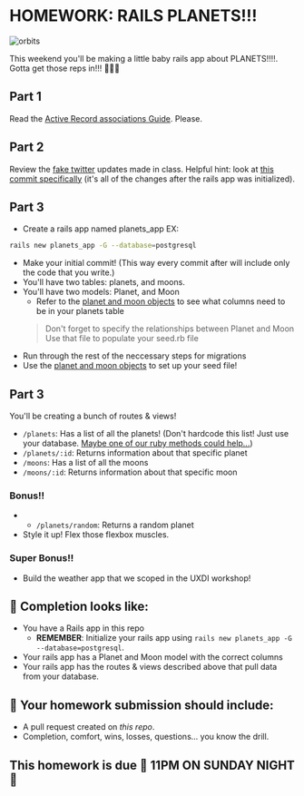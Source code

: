 # HOMEWORK: RAILS PLANETS!!!

![orbits](https://iwsmt-content-ok2nbdvvyp8jbrhdp.stackpathdns.com/2282013232750iAtC2afkODS6U.gif)

This weekend you'll be making a little baby rails app about PLANETS!!!!. Gotta get those reps in!!! 💪💪💪

## Part 1

Read the [Active Record associations Guide](http://guides.rubyonrails.org/association_basics.html#the-has-many-through-association). Please.

## Part 2
Review the [fake twitter](https://git.generalassemb.ly/wdi-nyc-ewok/CODEALONG_U04_D04_FAKE_TWITTER) updates made in class. Helpful hint: look at [this commit specifically](https://git.generalassemb.ly/wdi-nyc-ewok/CODEALONG_U04_D04_FAKE_TWITTER/commit/9894d8f66c4f16537b15774aebdf026b43df0b94) (it's all of the changes after the rails app was initialized).

## Part 3
- Create a rails app named planets_app EX:
```bash
rails new planets_app -G --database=postgresql
```
- Make your initial commit! (This way every commit after will include only the code that you write.)
- You'll have two tables: planets, and moons. 
- You'll have two models: Planet, and Moon
   - Refer to the [planet and moon objects](./planets.rb) to see what columns need to be in your planets table 
    > Don't forget to specify the relationships between Planet and Moon
    > Use that file to populate your seed.rb file
- Run through the rest of the neccessary steps for migrations
- Use the [planet and moon objects](./planets.rb) to set up your seed file!

## Part 3

You'll be creating a bunch of routes & views!
- `/planets`: Has a list of all the planets! (Don't hardcode this list! Just use your database. [Maybe one of our ruby methods could help...](https://ruby-doc.org/core-2.4.2/Hash.html#method-i-each))
- `/planets/:id`: Returns information about that specific planet
- `/moons`: Has a list of all the moons
- `/moons/:id`: Returns information about that specific moon

### Bonus!!
- - `/planets/random`: Returns a random planet
- Style it up! Flex those flexbox muscles.

### Super Bonus!!
- Build the weather app that we scoped in the UXDI workshop!

## 🚀 Completion looks like:

- You have a Rails app in this repo
    - **REMEMBER**: Initialize your rails app using `rails new planets_app -G --database=postgresql`.
- Your rails app has a Planet and Moon model with the correct columns
- Your rails app has the routes & views described above that pull data from your database.

## 🚀 Your homework submission should include:

- A pull request created on _this repo_.
- Completion, comfort, wins, losses, questions... you know the drill.

## This homework is due 🚨 11PM ON SUNDAY NIGHT 🚨
